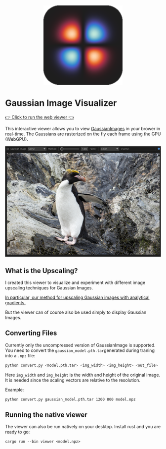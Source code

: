 <div align="center">

![Icon](img/icon.png)
</div>


# Gaussian Image Visualizer

[👉 Click to run the web viewer 👈](https://keksboter.github.io/gaussian_image)

This interactive viewer allows you to view [GaussianImages](https://github.com/Xinjie-Q/GaussianImage) in your brower in real-time. The Gaussians are rasterized on the fly each frame using the GPU (WebGPU).

![Screenshot](img/screenshot.png)

## What is the Upscaling?

I created this viewer to visualize and experiment with different image upscaling techniques for Gaussian Images.


[In particular, our method for upscaling Gaussian images with analytical gradients.](https://keksboter.github.io/upscale3dgs/)

But the viewer can of course also be used simply to display Gaussian Images.

## Converting Files

Currently only the uncompressed version of GaussianImage is supported.
You need to convert the `gaussian_model.pth.tar`generated during traning into a `.npz` file:
```bash
python convert.py <model.pth.tar> <img_width> <img_height> <out_file>
```
Here `img_width` and `img_height` is the width and height of the original image. It is needed since the scaling vectors are relative to the resolution.

Example:
```bash
python convert.py gaussian_model.pth.tar 1200 800 model.npz
```

## Running the native viewer

The viewer can also be run natively on your desktop. 
Install rust and you are ready to go:
```
cargo run --bin viewer <model.npz>
```
